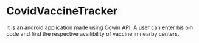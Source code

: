 # CovidVaccineTracker
 It is an android application made using Cowin API. A user can enter his pin code and find the respective availibility of vaccine in nearby centers.

